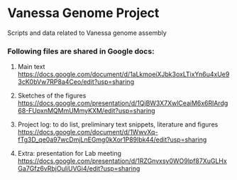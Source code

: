# Vanessa Genome Project
Scripts and data related to Vanessa genome assembly

### Following files are shared in Google docs:
  1. Main text
  https://docs.google.com/document/d/1aLkmoeiXJbk3oxLTixYn6u4xUe93cK0bVw7RP8a4Ceo/edit?usp=sharing

  2. Sketches of the figures \
https://docs.google.com/presentation/d/1QjBW3X7XwlCeaiM6x6RlArdg68-FUpxnMQMmUMmyKXM/edit?usp=sharing
  3. Project log: to do list, preliminary text snippets, literature and figures \
  https://docs.google.com/document/d/1WwvXq-fTg3D_qe0a97wcDmjLnEGmg0kXor1P89Ibk44/edit?usp=sharing
  4. Extra: presentation for Lab meeting
  https://docs.google.com/presentation/d/1RZGnvxsy0WO9lpf87XuGLHxGa7Gfz6vRbjOuliUVGi4/edit?usp=sharing
